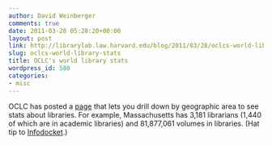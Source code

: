 ```yaml
---
author: David Weinberger
comments: true
date: 2011-03-28 05:28:20+00:00
layout: post
link: http://librarylab.law.harvard.edu/blog/2011/03/28/oclcs-world-library-stats/
slug: oclcs-world-library-stats
title: OCLC's world library stats
wordpress_id: 580
categories:
- misc
---
```


OCLC has posted a [page](http://www.oclc.org/globallibrarystats/default.htm) that lets you drill down by geographic area to see stats about libraries. For example, Massachusetts has 3,181 librarians (1,440 of which are in academic libraries) and 81,877,061 volumes in libraries. (Hat tip to [Infodocket](http://infodocket.com/2011/03/25/new-from-oclc-libraryoclc-researcha-global-library-statistics-web-page/).)
